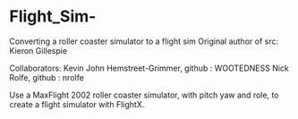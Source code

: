 # Flight_Sim-
Converting a roller coaster simulator to a flight sim
Original author of src: Kieron Gillespie

Collaborators: Kevin John Hemstreet-Grimmer, github : WOOTEDNESS
               Nick Rolfe, github : nrolfe
               
  Use a MaxFlight 2002 roller coaster simulator, with pitch yaw and role, to create a flight simulator with FlightX. 
